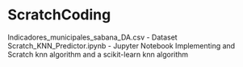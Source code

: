 # ScratchCoding
Indicadores_municipales_sabana_DA.csv - Dataset
Scratch_KNN_Predictor.ipynb - Jupyter Notebook Implementing and Scratch knn algorithm and a scikit-learn knn algorithm
